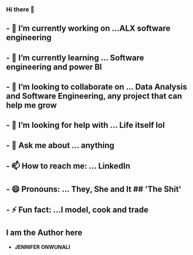 ### Hi there 👋



## - 🔭 I’m currently working on ...ALX software engineering
## - 🌱 I’m currently learning ... Software engineering and power BI
## - 👯 I’m looking to collaborate on ... Data Analysis and Software Engineering, any project that can help me grow
## - 🤔 I’m looking for help with ... Life itself lol
## - 💬 Ask me about ... anything
## - 📫 How to reach me: ... LinkedIn 
## - 😄 Pronouns: ... They, She and It     ## 'The Shit'
## - ⚡ Fun fact: ...I model, cook and trade

 
 ## I am the Author here
* **JENNIFER ONWUNALI** 
